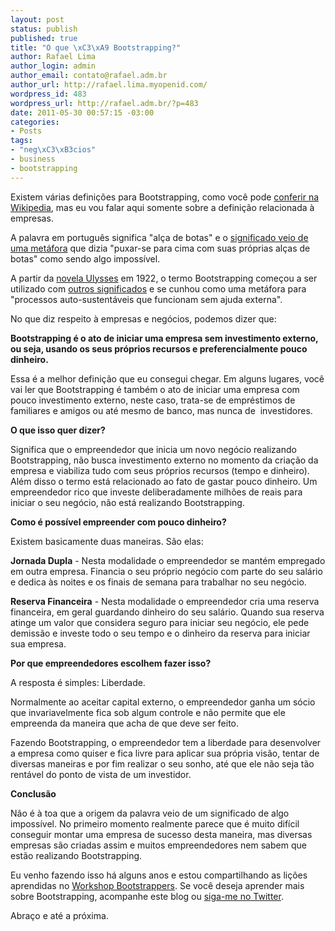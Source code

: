 ```yaml
--- 
layout: post
status: publish
published: true
title: "O que \xC3\xA9 Bootstrapping?"
author: Rafael Lima
author_login: admin
author_email: contato@rafael.adm.br
author_url: http://rafael.lima.myopenid.com/
wordpress_id: 483
wordpress_url: http://rafael.adm.br/?p=483
date: 2011-05-30 00:57:15 -03:00
categories: 
- Posts
tags: 
- "neg\xC3\xB3cios"
- business
- bootstrapping
---
```

Existem várias definições para Bootstrapping, como você pode <a href="http://en.wikipedia.org/wiki/Bootstrapping" target="_blank">conferir na Wikipedia</a>, mas eu vou falar aqui somente sobre a definição relacionada à empresas.

A palavra em português significa "alça de botas" e o <a href="http://listserv.linguistlist.org/cgi-bin/wa?A2=ind0508b&amp;L=ads-l&amp;P=14972" target="_blank">significado veio de uma metáfora</a> que dizia "puxar-se para cima com suas próprias alças de botas" como sendo algo impossível.

A partir da  <a href="http://en.wikipedia.org/wiki/Ulysses_(novel)" target="_blank">novela Ulysses</a> em 1922, o termo Bootstrapping começou a ser utilizado com <a href="http://www.phrases.org.uk/meanings/290800.html" target="_blank">outros significados</a> e se cunhou como uma metáfora para "processos auto-sustentáveis que funcionam sem ajuda externa".

No que diz respeito à empresas e negócios, podemos dizer que:

<strong>Bootstrapping é o ato de iniciar uma empresa sem investimento externo, ou seja, usando os seus próprios recursos e preferencialmente pouco dinheiro.</strong>

Essa é a melhor definição que eu consegui chegar. Em alguns lugares, você vai ler que Bootstrapping é também o ato de iniciar uma empresa com pouco investimento externo, neste caso, trata-se de empréstimos de familiares e amigos ou até mesmo de banco, mas nunca de  investidores.

<strong>O que isso quer dizer?</strong>

Significa que o empreendedor que inicia um novo negócio realizando Bootstrapping, não busca investimento externo no momento da criação da empresa e viabiliza tudo com seus próprios recursos (tempo e dinheiro). Além disso o termo está relacionado ao fato de gastar pouco dinheiro. Um empreendedor rico que investe deliberadamente milhões de reais para iniciar o seu negócio, não está realizando Bootstrapping.

<strong>Como é possível empreender com pouco dinheiro?</strong>

Existem basicamente duas maneiras. São elas:

<strong>Jornada Dupla</strong> - Nesta modalidade o empreendedor se mantém empregado em outra empresa. Financia o seu próprio negócio com parte do seu salário e dedica às noites e os finais de semana para trabalhar no seu negócio.

<strong>Reserva Financeira</strong> - Nesta modalidade o empreendedor cria uma reserva financeira, em geral guardando dinheiro do seu salário. Quando sua reserva atinge um valor que considera seguro para iniciar seu negócio, ele pede demissão e investe todo o seu tempo e o dinheiro da reserva para iniciar sua empresa.

<strong>Por que empreendedores escolhem fazer isso?</strong>

A resposta é simples: Liberdade.

Normalmente ao aceitar capital externo, o empreendedor ganha um sócio que invariavelmente fica sob algum controle e não permite que ele empreenda da maneira que acha de que deve ser feito.

Fazendo Bootstrapping, o empreendedor tem a liberdade para desenvolver a empresa como quiser e fica livre para aplicar sua própria visão, tentar de diversas maneiras e por fim realizar o seu sonho, até que ele não seja tão rentável do ponto de vista de um investidor.

<strong>Conclusão</strong>

Não é à toa que a origem da palavra veio de um significado de algo impossível. No primeiro momento realmente parece que é muito difícil conseguir montar uma empresa de sucesso desta maneira, mas diversas empresas são criadas assim e muitos empreendedores nem sabem que estão realizando Bootstrapping.

Eu venho fazendo isso há alguns anos e estou compartilhando as lições aprendidas no <a href="http://www.bootstrappers.com.br/workshop/" target="_blank">Workshop Bootstrappers</a>. Se você deseja aprender mais sobre Bootstrapping, acompanhe este blog ou <a href="http://twitter.com/rafaelp" target="_blank">siga-me no Twitter</a>.

Abraço e até a próxima.
